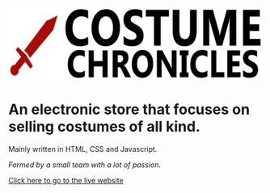 
![alt text](src/assets/logo.png)

# An electronic store that focuses on selling costumes of all kind. 
Mainly written in HTML, CSS and Javascript. 

*Formed by a small team with a lot of passion.* 

[Click here to go to the live website](https://brave-island-0fb49420f.2.azurestaticapps.net/index.html)
